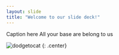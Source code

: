 ```yaml
---
layout: slide
title: "Welcome to our slide deck!"
---
```


Caption here
All your base are belong to us

![dodgetocat](https://en.wikipedia.org/wiki/All_your_base_are_belong_to_us#/media/File:Aybabtu.png)
{: .center}
